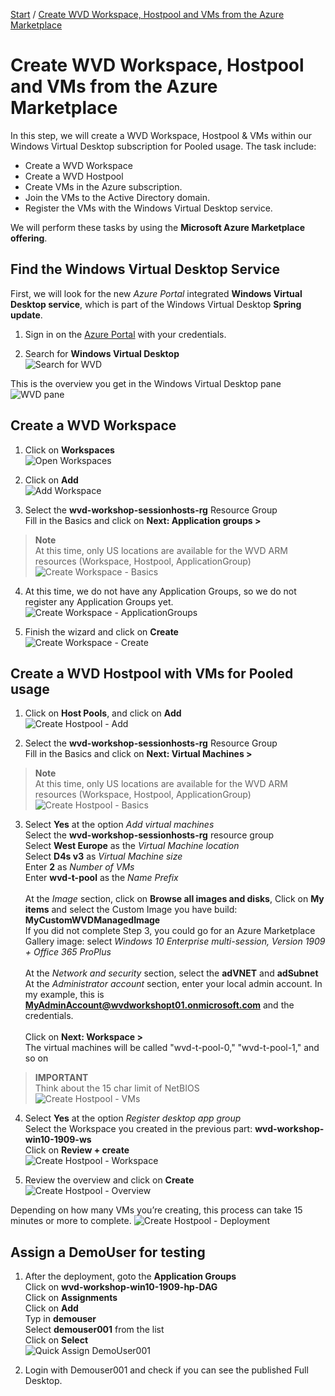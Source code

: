 [Start](/CA-Microsoft-WVD_ARM-Workshop/) / [Create WVD Workspace, Hostpool and VMs from the Azure Marketplace](/CA-Microsoft-WVD_ARM-Workshop/Create%20WVD%20Hostpool%20and%20VM%20for%20Pooled%20usage/)
# Create WVD Workspace, Hostpool and VMs from the Azure Marketplace

In this step, we will create a WVD Workspace, Hostpool & VMs within our Windows Virtual Desktop subscription for Pooled usage. The task include:

* Create a WVD Workspace
* Create a WVD Hostpool
* Create VMs in the Azure subscription.
* Join the VMs to the Active Directory domain.
* Register the VMs with the Windows Virtual Desktop service.

We will perform these tasks by using the **Microsoft Azure Marketplace offering**.

## Find the Windows Virtual Desktop Service
First, we will look for the new *Azure Portal* integrated **Windows Virtual Desktop service**, which is part of the Windows Virtual Desktop **Spring update**.

1. Sign in on the [Azure Portal](https://portal.azure.com) with your credentials.

2. Search for **Windows Virtual Desktop**<br/>
![Search for WVD](https://michawets.github.io/CA-Microsoft-WVD_ARM-Workshop/images/AzurePortal-SearchWindowsVirtualDesktop.png)

This is the overview you get in the Windows Virtual Desktop pane<br/>
![WVD pane](https://michawets.github.io/CA-Microsoft-WVD_ARM-Workshop/images/AzurePortal-SearchWindowsVirtualDesktop-Overview.png)


## Create a WVD Workspace

1. Click on **Workspaces**<br/>
![Open Workspaces](https://michawets.github.io/CA-Microsoft-WVD_ARM-Workshop/images/AzurePortal-WVD-CreateWorkspace.png)

2. Click on **Add**<br/>
![Add Workspace](https://michawets.github.io/CA-Microsoft-WVD_ARM-Workshop/images/AzurePortal-WVD-CreateWorkspace-Add.png)

3. Select the **wvd-workshop-sessionhosts-rg** Resource Group<br/>
Fill in the Basics and click on **Next: Application groups >**<br/>
 > **Note**<br>
 > At this time, only US locations are available for the WVD ARM resources (Workspace, Hostpool, ApplicationGroup)<br/>
![Create Workspace - Basics](https://michawets.github.io/CA-Microsoft-WVD_ARM-Workshop/images/AzurePortal-WVD-CreateWorkspace-Basics.png)

4. At this time, we do not have any Application Groups, so we do not register any Application Groups yet.<br/>
![Create Workspace - ApplicationGroups](https://michawets.github.io/CA-Microsoft-WVD_ARM-Workshop/images/AzurePortal-WVD-CreateWorkspace-ApplicationGroups.png)

5. Finish the wizard and click on **Create**<br/>
![Create Workspace - Create](https://michawets.github.io/CA-Microsoft-WVD_ARM-Workshop/images/AzurePortal-WVD-CreateWorkspace-Create.png)


## Create a WVD Hostpool with VMs for Pooled usage

1. Click on **Host Pools**, and click on **Add**<br/>
![Create Hostpool - Add](https://michawets.github.io/CA-Microsoft-WVD_ARM-Workshop/images/AzurePortal-WVD-CreateHostpool.png)

2. Select the **wvd-workshop-sessionhosts-rg** Resource Group<br/>
Fill in the Basics and click on **Next: Virtual Machines >**<br/>
 > **Note**<br>
 > At this time, only US locations are available for the WVD ARM resources (Workspace, Hostpool, ApplicationGroup)<br/>
![Create Hostpool - Basics](https://michawets.github.io/CA-Microsoft-WVD_ARM-Workshop/images/AzurePortal-WVD-CreateHostpool-Basics.png)

3. Select **Yes** at the option *Add virtual machines* <br/>
Select the **wvd-workshop-sessionhosts-rg** resource group<br/>
Select **West Europe** as the *Virtual Machine location*<br/>
Select **D4s v3** as *Virtual Machine size*<br/>
Enter **2** as *Number of VMs*<br/>
Enter **wvd-t-pool** as the *Name Prefix*<br/><br/>
At the *Image* section, click on **Browse all images and disks**, Click on **My items** and select the Custom Image you have build: **MyCustomWVDManagedImage**<br/>
If you did not complete Step 3, you could go for an Azure Marketplace Gallery image: select *Windows 10 Enterprise multi-session, Version 1909 + Office 365 ProPlus*<br/><br/>
At the *Network and security* section, select the **adVNET** and **adSubnet**<br/>
At the *Administrator account* section, enter your local admin account. In my example, this is **MyAdminAccount@wvdworkshopt01.onmicrosoft.com** and the credentials.<br/><br/>
Click on **Next: Workspace >**<br/>
The virtual machines will be called "wvd-t-pool-0," "wvd-t-pool-1," and so on
 > **IMPORTANT**<br/>
 > Think about the 15 char limit of NetBIOS<br/>
![Create Hostpool - VMs](https://michawets.github.io/CA-Microsoft-WVD_ARM-Workshop/images/AzurePortal-WVD-CreateHostpool-VMs.png)

4. Select **Yes** at the option *Register desktop app group*<br/>
Select the Workspace you created in the previous part: **wvd-workshop-win10-1909-ws**<br/>
Click on **Review + create**<br/>
![Create Hostpool - Workspace](https://michawets.github.io/CA-Microsoft-WVD_ARM-Workshop/images/AzurePortal-WVD-CreateHostpool-Workspace.png)

5. Review the overview and click on **Create**<br/>
![Create Hostpool - Overview](https://michawets.github.io/CA-Microsoft-WVD_ARM-Workshop/images/AzurePortal-WVD-CreateHostpool-Create.png)


Depending on how many VMs you’re creating, this process can take 15 minutes or more to complete.
![Create Hostpool - Deployment](https://michawets.github.io/CA-Microsoft-WVD_ARM-Workshop/images/AzurePortal-WVD-CreateHostpool-deployment.png)


## Assign a DemoUser for testing

1. After the deployment, goto the **Application Groups**<br/>
Click on **wvd-workshop-win10-1909-hp-DAG**<br/>
Click on **Assignments**<br/>
Click on **Add**<br/>
Typ in **demouser**<br/>
Select **demouser001** from the list<br/>
Click on **Select**<br/>
![Quick Assign DemoUser001](https://michawets.github.io/CA-Microsoft-WVD_ARM-Workshop/images/AzurePortal-WVD-QuickAssignDemoUser001.png)

2. Login with Demouser001 and check if you can see the published Full Desktop.

<script type="text/javascript">
    setTimeout(function() { 
            document.getElementById("sidebar").style.display = "none";
            document.getElementById("main-content").style.width = "90%"
            var x = document.getElementsByClassName('inner clearfix'); 
            x[0].style.width = "75%";
            var x = document.getElementsByClassName('inner'); 
            x[0].style.width = "90%";
            var x = document.getElementsByTagName('h1'); 
            x[0].style.width = "90%";
            x[0].style.textAlign = "center"
            x[0].innerHTML = "Microsoft & Cloud-Architect WVD Workshop"
        }, 250);
</script>